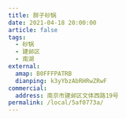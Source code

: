 ```yaml
---
title: 胖子砂锅
date: 2021-04-18 20:00:00
article: false
tags:
  - 砂锅
  - 建邺区
  - 南湖
external:
  amap: B0FFFPATRB
  dianping: k3yYbzAbRHRwZRwF
commercial:
  address: 南京市建邺区文体西路19号
permalink: /local/5af0773a/
---
```


<Infobox/>
